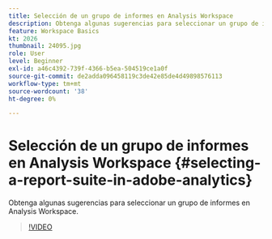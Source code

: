 ```yaml
---
title: Selección de un grupo de informes en Analysis Workspace
description: Obtenga algunas sugerencias para seleccionar un grupo de informes en Analysis Workspace.
feature: Workspace Basics
kt: 2026
thumbnail: 24095.jpg
role: User
level: Beginner
exl-id: a46c4392-739f-4366-b5ea-504519ce1a0f
source-git-commit: de2adda096458119c3de42e85de4d49898576113
workflow-type: tm+mt
source-wordcount: '38'
ht-degree: 0%

---
```


# Selección de un grupo de informes en Analysis Workspace {#selecting-a-report-suite-in-adobe-analytics}

Obtenga algunas sugerencias para seleccionar un grupo de informes en Analysis Workspace.

>[!VIDEO](https://video.tv.adobe.com/v/23967/?quality=12&learn=on)
